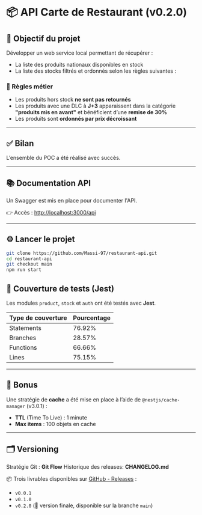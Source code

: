# 📦 API Carte de Restaurant (v0.2.0)

## 🚀 Objectif du projet

Développer un web service local permettant de récupérer :

- La liste des produits nationaux disponibles en stock
- La liste des stocks filtrés et ordonnés selon les règles suivantes :

### 🎯 Règles métier

- Les produits hors stock **ne sont pas retournés**
- Les produits avec une DLC à **J+3** apparaissent dans la catégorie **"produits mis en avant"** et bénéficient d’une **remise de 30%**
- Les produits sont **ordonnés par prix décroissant**

---

## ✅ Bilan

L’ensemble du POC a été réalisé avec succès.

---

## 📚 Documentation API

Un Swagger est mis en place pour documenter l'API.

👉 Accès : [http://localhost:3000/api](http://localhost:3000/api)

---

## ⚙️ Lancer le projet

```bash
git clone https://github.com/Massi-97/restaurant-api.git
cd restaurant-api
git checkout main
npm run start
```

## 🧪 Couverture de tests (Jest)

Les modules `product`, `stock` et `auth` ont été testés avec **Jest**.

| Type de couverture | Pourcentage |
|--------------------|-------------|
| Statements         | 76.92%      |
| Branches           | 28.57%      |
| Functions          | 66.66%      |
| Lines              | 75.15%      |

---

## 🎁 Bonus

Une stratégie de **cache** a été mise en place à l’aide de `@nestjs/cache-manager` (v3.0.1) :

- **TTL** (Time To Live) : 1 minute
- **Max items** : 100 objets en cache

---

## 🗂️ Versioning

Stratégie Git : **Git Flow**
Historique des releases: **CHANGELOG.md**

📦 Trois livrables disponibles sur [GitHub - Releases](https://github.com/Massi-97/restaurant-api/tags) :

- `v0.0.1`
- `v0.1.0`
- `v0.2.0` (🎯 version finale, disponible sur la branche `main`)